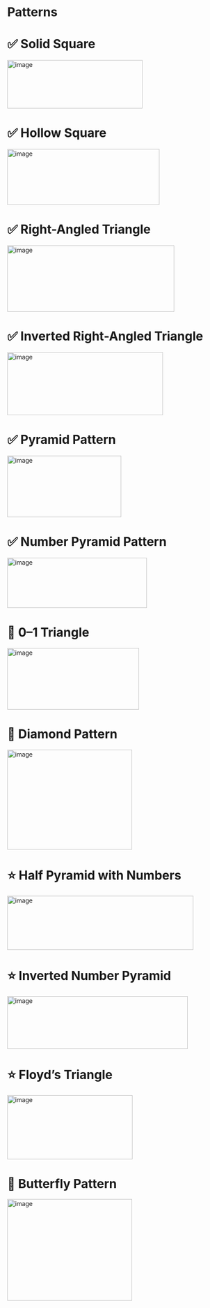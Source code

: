 # Patterns

# ✅ Solid Square

<img width="311" height="111" alt="image" src="https://github.com/user-attachments/assets/1ccf6d0e-65b1-4f38-a505-dcb634a7eac7" />

# ✅ Hollow Square

<img width="350" height="128" alt="image" src="https://github.com/user-attachments/assets/9dcde252-b6e8-44ad-be34-2170faee754e" />

# ✅ Right-Angled Triangle

<img width="384" height="152" alt="image" src="https://github.com/user-attachments/assets/a7e31aab-3da8-4133-94b2-9ef1ac1618c3" />

# ✅ Inverted Right-Angled Triangle

<img width="358" height="144" alt="image" src="https://github.com/user-attachments/assets/2b051ad5-de8a-4ace-831f-d34e2afd1fea" />

# ✅ Pyramid Pattern

<img width="262" height="141" alt="image" src="https://github.com/user-attachments/assets/207eb79d-86e8-4779-85f5-6a3ae57774f4" />

# ✅ Number Pyramid Pattern

<img width="321" height="115" alt="image" src="https://github.com/user-attachments/assets/3bb8ff88-1dc0-4a0f-bc3f-4f188e6cae2a" />

# 🧿 0–1 Triangle

<img width="303" height="141" alt="image" src="https://github.com/user-attachments/assets/07e9d627-bbd5-42bd-9f1a-50283822696d" />

# 💎 Diamond Pattern

<img width="287" height="229" alt="image" src="https://github.com/user-attachments/assets/9449a0e0-9fbb-4788-b86e-28eb38c6e5b7" />

# ⭐ Half Pyramid with Numbers

<img width="428" height="124" alt="image" src="https://github.com/user-attachments/assets/e0f66e79-4f4c-4739-a1fd-6e3637c6795b" />

# ⭐ Inverted Number Pyramid

<img width="415" height="121" alt="image" src="https://github.com/user-attachments/assets/a0c89ebc-967a-42dc-8ec8-d9c777e2d5c1" />

# ⭐ Floyd’s Triangle

<img width="288" height="147" alt="image" src="https://github.com/user-attachments/assets/46470328-c3c9-422c-bbba-443c06a7e603" />

# 🦋 Butterfly Pattern

<img width="287" height="233" alt="image" src="https://github.com/user-attachments/assets/bdef0c57-1180-4ddf-b10d-8ce8c698a8c6" />
















